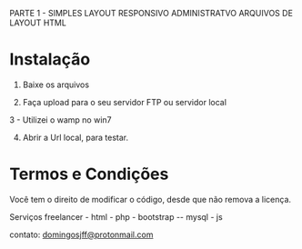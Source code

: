 PARTE 1 - SIMPLES LAYOUT RESPONSIVO ADMINISTRATVO ARQUIVOS DE LAYOUT HTML


# Instalação

1. Baixe os arquivos

2. Faça upload para o seu servidor FTP ou servidor local

3 - Utilizei o wamp no win7

4. Abrir a Url local, para testar.


# Termos e Condições

Você tem o direito de modificar o código, desde que não remova a licença.


Serviços freelancer - html - php - bootstrap -- mysql - js

contato: domingosjff@protonmail.com





